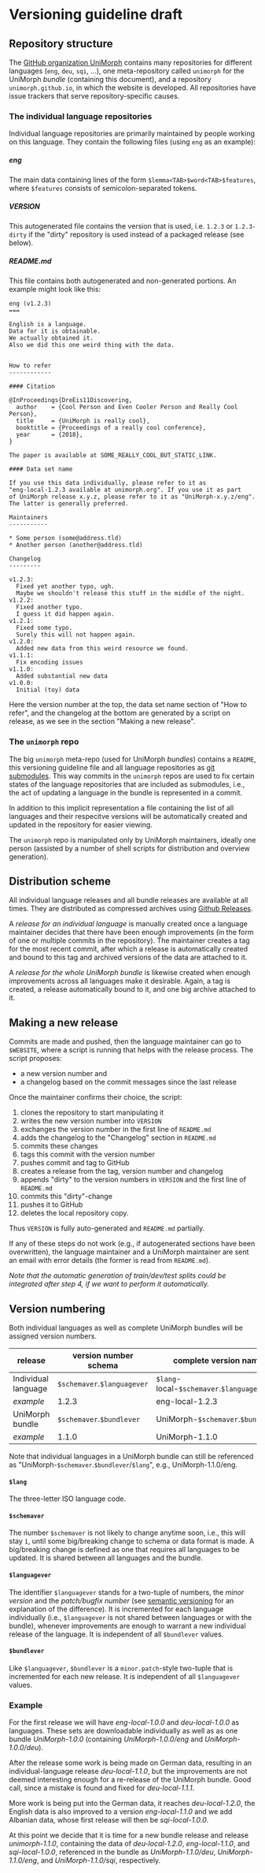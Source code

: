Versioning guideline draft
==========================


Repository structure
--------------------

The [GitHub organization UniMorph] contains many repositories for different languages (`eng`, `deu`, `sqi`, ...), one meta-repository called `unimorph` for the UniMorph *bundle* (containing this document), and a repository `unimorph.github.io`, in which the website is developed.
All repositories have issue trackers that serve repository-specific causes.

### The individual language repositories

Individual language repositories are primarily maintained by people working on this language.
They contain the following files (using `eng` as an example):

##### eng

The main data containing lines of the form `$lemma<TAB>$word<TAB>$features`, where `$features` consists of semicolon-separated tokens.

##### VERSION

This autogenerated file contains the version that is used, i.e. `1.2.3` or `1.2.3-dirty` if the "dirty" repository is used instead of a packaged release (see below).

##### README.md

This file contains both autogenerated and non-generated portions. An example might look like this:

```
eng (v1.2.3)
===

English is a language.
Data for it is obtainable.
We actually obtained it.
Also we did this one weird thing with the data.


How to refer
------------

#### Citation

@InProceedings{DreEis11Discovering,
  author    = {Cool Person and Even Cooler Person and Really Cool Person},
  title     = {UniMorph is really cool},
  booktitle = {Proceedings of a really cool conference},
  year      = {2018},
}

The paper is available at SOME_REALLY_COOL_BUT_STATIC_LINK.

#### Data set name

If you use this data individually, please refer to it as
"eng-local-1.2.3 available at unimorph.org". If you use it as part
of UniMorph release x.y.z, please refer to it as "UniMorph-x.y.z/eng".
The latter is generally preferred.

Maintainers
-----------

* Some person (some@address.tld)
* Another person (another@address.tld)

Changelog
---------

v1.2.3:
  Fixed yet another typo, ugh.
  Maybe we shouldn't release this stuff in the middle of the night.
v1.2.2:
  Fixed another typo.
  I guess it did happen again.
v1.2.1:
  Fixed some typo.
  Surely this will not happen again.
v1.2.0:
  Added new data from this weird resource we found.
v1.1.1:
  Fix encoding issues
v1.1.0:
  Added substantial new data
v1.0.0:
  Initial (toy) data
```

Here the version number at the top, the data set name section of "How to refer", and the changelog at the bottom are generated by a script on release, as we see in the section "Making a new release".

### The `unimorph` repo

The big `unimorph` meta-repo (used for UniMorph *bundles*) contains a `README`, this versioning guideline file and all language repositories as [git submodules].
This way commits in the `unimorph` repos are used to fix certain states of the language repositories that are included as submodules, i.e., the act of updating a language in the bundle is represented in a commit.

In addition to this implicit representation a file containing the list of all languages and their respecitve versions will be automatically created and updated in the repository for easier viewing.

The `unimorph` repo is manipulated only by UniMorph maintainers, ideally one person (assisted by a number of shell scripts for distribution and overview generation).


Distribution scheme
-------------------

All individual language releases and all bundle releases are available at all times. They are distributed as compressed archives using [Github Releases].

A *release for an individual language* is manually created once a language maintainer decides that there have been enough improvements (in the form of one or multiple commits in the repository).
The maintainer creates a tag for the most recent commit, after which a release is automatically created and bound to this tag and archived versions of the data are attached to it.

A *release for the whole UniMorph bundle* is likewise created when enough improvements across all languages make it desirable. Again, a tag is created, a release automatically bound to it, and one big archive attached to it.


Making a new release
--------------------

Commits are made and pushed, then the language maintainer can go to `$WEBSITE`, where a script is running that helps with the release process.
The script proposes:
 * a new version number and
 * a changelog based on the commit messages since the last release

Once the maintainer confirms their choice, the script:
 1)  clones the repository to start manipulating it
 2)  writes the new version number into `VERSION`
 3)  exchanges the version number in the first line of `README.md`
 4)  adds the changelog to the "Changelog" section in `README.md`
 5)  commits these changes
 6)  tags this commit with the version number
 7)  pushes commit and tag to GitHub
 8)  creates a release from the tag, version number and changelog
 9)  appends "dirty" to the version numbers in `VERSION` and the first line of `README.md`
 10) commits this "dirty"-change
 11) pushes it to GitHub
 12) deletes the local repository copy.

Thus `VERSION` is fully auto-generated and `README.md` partially.

If any of these steps do not work (e.g., if autogenerated sections have been overwritten), the language maintainer and a UniMorph maintainer are sent an email with error details (the former is read from `README.md`).

*Note that the automatic generation of train/dev/test splits could be integrated after step 4, if we want to perform it automatically.*


Version numbering
-----------------

Both individual languages as well as complete UniMorph bundles will be assigned version numbers.

| release             | version number schema       | complete version name                     |
|---------------------|-----------------------------|-------------------------------------------|
| Individual language | `$schemaver`.`$languagever` | `$lang`-local-`$schemaver`.`$languagever` |
| *example*           | 1.2.3                       | eng-local-1.2.3                           |
| UniMorph bundle     | `$schemaver`.`$bundlever`   | UniMorph-`$schemaver`.`$bundlever`        |
| *example*           | 1.1.0                       | UniMorph-1.1.0                            |

Note that individual languages in a UniMorph bundle can still be referenced as "UniMorph-`$schemaver`.`$bundlever`/`$lang`", e.g., UniMorph-1.1.0/eng.

#### `$lang`

The three-letter ISO language code.

#### `$schemaver`
The number `$schemaver` is not likely to change anytime soon, i.e., this will stay `1`, until some big/breaking change to schema or data format is made. A big/breaking change is defined as one that requires all languages to be updated.
It is shared between all languages and the bundle.

#### `$languagever`
The identifier `$languagever` stands for a two-tuple of numbers, the *minor version* and the *patch/bugfix number* (see [semantic versioning] for an explanation of the difference).
It is incremented for each language individually (i.e., `$languagever` is not shared between languages or with the bundle), whenever improvements are enough to warrant a new individual release of the language.
It is independent of all `$bundlever` values.

#### `$bundlever`
Like `$languagever`, `$bundlever` is a `minor.patch`-style two-tuple that is incremented for each new release.
It is independent of all `$languagever` values.

### Example

For the first release we will have *eng-local-1.0.0* and *deu-local-1.0.0* as languages. These sets are downloadable individually as well as as one bundle *UniMorph-1.0.0* (containing *UniMorph-1.0.0/eng* and *UniMorph-1.0.0/deu*).

After the release some work is being made on German data, resulting in an individual-language release *deu-local-1.1.0*, but the improvements are not deemed interesting enough for a re-release of the UniMorph bundle. Good call, since a mistake is found and fixed for *deu-local-1.1.1*.

More work is being put into the German data, it reaches *deu-local-1.2.0*, the English data is also improved to a version *eng-local-1.1.0* and we add Albanian data, whose first release will then be *sqi-local-1.0.0*.

At this point we decide that it is time for a new bundle release and release *unimorph-1.1.0*, containing the data of *deu-local-1.2.0*, *eng-local-1.1.0*, and *sqi-local-1.0.0*, referenced in the bundle as *UniMorph-1.1.0/deu*, *UniMorph-1.1.0/eng*, and *UniMorph-1.1.0/sqi*, respectively.


[GitHub organization UniMorph]: https://github.com/orgs/unimorph/
[git submodules]: https://git-scm.com/book/en/v2/Git-Tools-Submodules
[semantic versioning]: http://semver.org/
[Github Releases]: https://help.github.com/articles/creating-releases/